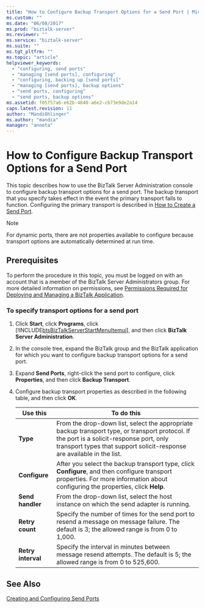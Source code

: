 ```yaml
---
title: "How to Configure Backup Transport Options for a Send Port | Microsoft Docs"
ms.custom: ""
ms.date: "06/08/2017"
ms.prod: "biztalk-server"
ms.reviewer: ""
ms.service: "biztalk-server"
ms.suite: ""
ms.tgt_pltfrm: ""
ms.topic: "article"
helpviewer_keywords: 
  - "configuring, send ports"
  - "managing [send ports], configuring"
  - "configuring, backing up [send ports]"
  - "managing [send ports], backup options"
  - "send ports, configuring"
  - "send ports, backup options"
ms.assetid: f05f57a6-e62b-4640-a6e2-cb73e9de2a14
caps.latest.revision: 11
author: "MandiOhlinger"
ms.author: "mandia"
manager: "anneta"
---
```

# How to Configure Backup Transport Options for a Send Port
This topic describes how to use the BizTalk Server Administration console to configure backup transport options for a send port. The backup transport that you specify takes effect in the event the primary transport fails to function. Configuring the primary transport is described in [How to Create a Send Port](../core/how-to-create-a-send-port2.md).  
  
> [!NOTE]
>  For dynamic ports, there are not properties available to configure because transport options are automatically determined at run time.  
  
## Prerequisites  
 To perform the procedure in this topic, you must be logged on with an account that is a member of the BizTalk Server Administrators group. For more detailed information on permissions, see [Permissions Required for Deploying and Managing a BizTalk Application](../core/permissions-required-for-deploying-and-managing-a-biztalk-application.md).  
  
### To specify transport options for a send port  
  
1.  Click **Start**, click **Programs**, click [!INCLUDE[btsBizTalkServerStartMenuItemui](../includes/btsbiztalkserverstartmenuitemui-md.md)], and then click **BizTalk Server Administration**.  
  
2.  In the console tree, expand the BizTalk group and the BizTalk application for which you want to configure backup transport options for a send port.  
  
3.  Expand **Send Ports**, right-click the send port to configure, click **Properties**, and then click **Backup Transport**.  
  
4.  Configure backup transport properties as described in the following table, and then click **OK**.  
  
    |Use this|To do this|  
    |--------------|----------------|  
    |**Type**|From the drop-down list, select the appropriate backup transport type, or transport protocol. If the port is a solicit-response port, only transport types that support solicit-response are available in the list.|  
    |**Configure**|After you select the backup transport type, click **Configure**, and then configure transport properties. For more information about configuring the properties, click **Help**.|  
    |**Send handler**|From the drop-down list, select the host instance on which the send adapter is running.|  
    |**Retry count**|Specify the number of times for the send port to resend a message on message failure. The default is 3; the allowed range is from 0 to 1,000.|  
    |**Retry interval**|Specify the interval in minutes between message resend attempts. The default is 5; the allowed range is from 0 to 525,600.|  
  
## See Also  
 [Creating and Configuring Send Ports](../core/creating-and-configuring-send-ports.md)